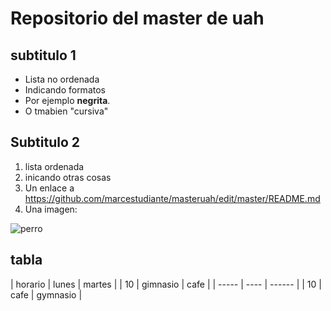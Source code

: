 # Repositorio del master de uah

## subtitulo 1

- Lista no ordenada
- Indicando formatos
- Por ejemplo **negrita**.
- O tmabien "cursiva"

## Subtitulo 2
1. lista ordenada
2. inicando otras cosas
3. Un enlace a https://github.com/marcestudiante/masteruah/edit/master/README.md
4. Una imagen:

![perro](https://avatars3.githubusercontent.com/u/45243179?s=400&u=fc5a07ce1020c4fda94f705495f1b742e2bf05f5&v=4)



## tabla

| horario | lunes | martes | 
| 10 | gimnasio | cafe | 
| ----- | ---- | ------ |
| 10 | cafe | gymnasio |